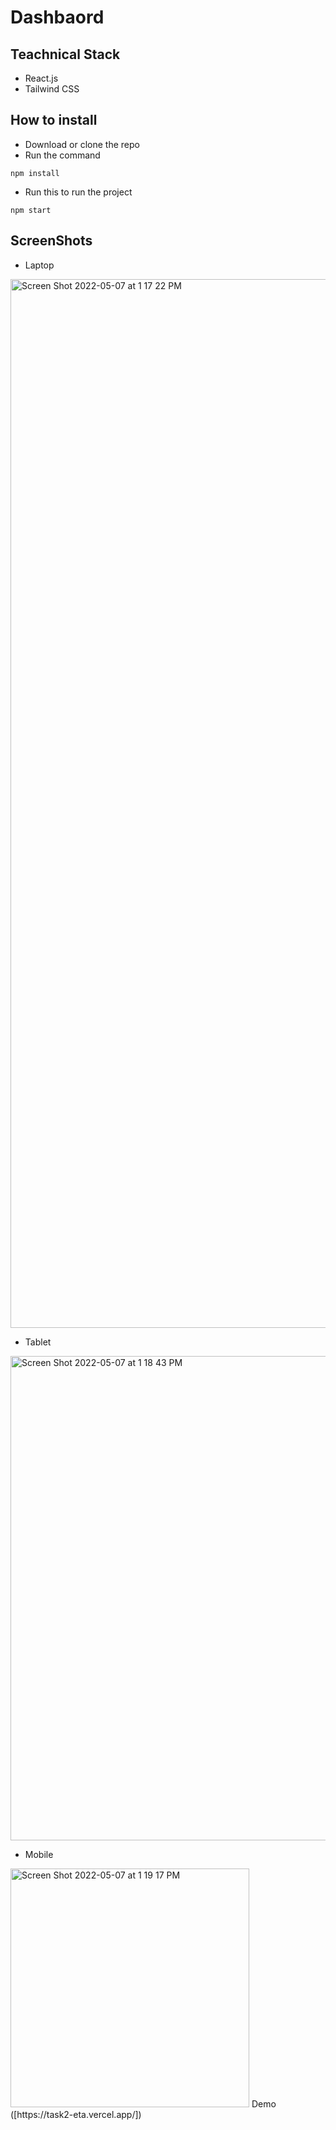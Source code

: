 # Dashbaord

## Teachnical Stack
* React.js
* Tailwind CSS

## How to install
* Download or clone the repo
* Run the command
```
npm install
```
* Run this to run the project
```
npm start
```


## ScreenShots

* Laptop

<img width="1678" alt="Screen Shot 2022-05-07 at 1 17 22 PM" src="https://user-images.githubusercontent.com/57568263/167244140-ccb096c0-6b6a-4f90-b69b-98326be5dd5f.png">

* Tablet 

<img width="775" alt="Screen Shot 2022-05-07 at 1 18 43 PM" src="https://user-images.githubusercontent.com/57568263/167244162-80357b03-5ec4-42bd-a2de-763038f51b00.png">

* Mobile
<img width="382" alt="Screen Shot 2022-05-07 at 1 19 17 PM" src="https://user-images.githubusercontent.com/57568263/167244183-f91d1ede-0a77-46a5-955f-08fd65b656d2.png">
Demo ([https://task2-eta.vercel.app/])
